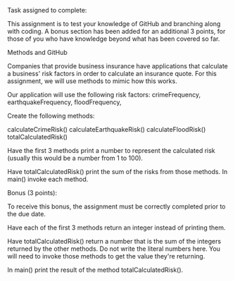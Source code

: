 Task assigned to complete:

This assignment is to test your knowledge of GitHub and branching along with coding. A bonus section has been added for an additional 3 points, for those of you who have knowledge beyond what has been covered so far.



Methods and GitHub

Companies that provide business insurance have applications that calculate a business' risk factors in order to calculate an insurance quote. For this assignment, we will use methods to mimic how this works.

Our application will use the following risk factors: crimeFrequency, earthquakeFrequency, floodFrequency,



Create the following methods:

calculateCrimeRisk()
calculateEarthquakeRisk()
calculateFloodRisk()
totalCalculatedRisk()


Have the first 3 methods print a number to represent the calculated risk (usually this would be a number from 1 to 100).

Have totalCalculatedRisk() print the sum of the risks from those methods. In main() invoke each method.



Bonus (3 points):

To receive this bonus, the assignment must be correctly completed prior to the due date.

Have each of the first 3 methods return an integer instead of printing them.

Have totalCalculatedRisk() return a number that is the sum of the integers returned by the other methods. Do not write the literal numbers here. You will need to invoke those methods to get the value they're returning.

In main() print the result of the method totalCalculatedRisk().
